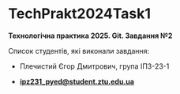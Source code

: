 # TechPrakt2024Task1
**Технологічна практика 2025. Git. Завдання №2**

Список студентів, які виконали завдання:
* Плечистий Єгор Дмитрович, група ІПЗ-23-1

* **ipz231_pyed@student.ztu.edu.ua**